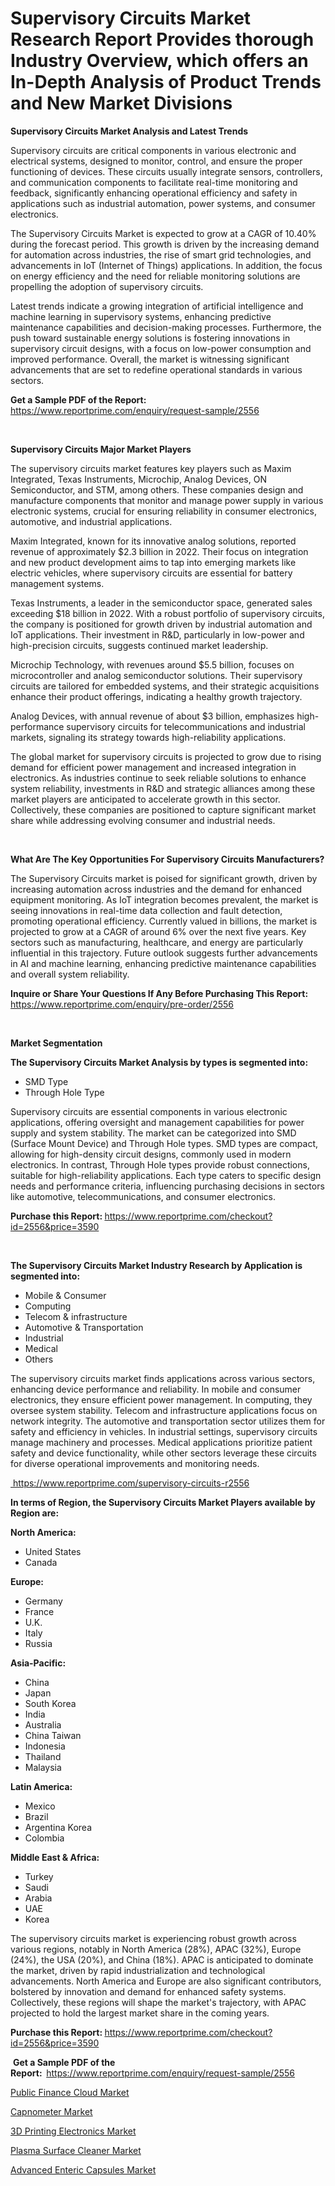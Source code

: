 <p><h1>Supervisory Circuits Market Research Report Provides thorough Industry Overview, which offers an In-Depth Analysis of Product Trends and New Market Divisions</h1></p><p><strong>Supervisory Circuits Market Analysis and Latest Trends</strong></p>
<p><p>Supervisory circuits are critical components in various electronic and electrical systems, designed to monitor, control, and ensure the proper functioning of devices. These circuits usually integrate sensors, controllers, and communication components to facilitate real-time monitoring and feedback, significantly enhancing operational efficiency and safety in applications such as industrial automation, power systems, and consumer electronics.</p><p>The Supervisory Circuits Market is expected to grow at a CAGR of 10.40% during the forecast period. This growth is driven by the increasing demand for automation across industries, the rise of smart grid technologies, and advancements in IoT (Internet of Things) applications. In addition, the focus on energy efficiency and the need for reliable monitoring solutions are propelling the adoption of supervisory circuits.</p><p>Latest trends indicate a growing integration of artificial intelligence and machine learning in supervisory systems, enhancing predictive maintenance capabilities and decision-making processes. Furthermore, the push toward sustainable energy solutions is fostering innovations in supervisory circuit designs, with a focus on low-power consumption and improved performance. Overall, the market is witnessing significant advancements that are set to redefine operational standards in various sectors.</p></p>
<p><strong>Get a Sample PDF of the Report:&nbsp;</strong> <a href="https://www.reportprime.com/enquiry/request-sample/2556?utm_campaign=1094&utm_medium=2&utm_source=Github&utm_content=ia&utm_term=27112024&utm_id=supervisory-circuits">https://www.reportprime.com/enquiry/request-sample/2556</a></p>
<p>&nbsp;</p>
<p><strong>Supervisory Circuits Major Market Players</strong></p>
<p><p>The supervisory circuits market features key players such as Maxim Integrated, Texas Instruments, Microchip, Analog Devices, ON Semiconductor, and STM, among others. These companies design and manufacture components that monitor and manage power supply in various electronic systems, crucial for ensuring reliability in consumer electronics, automotive, and industrial applications.</p><p>Maxim Integrated, known for its innovative analog solutions, reported revenue of approximately $2.3 billion in 2022. Their focus on integration and new product development aims to tap into emerging markets like electric vehicles, where supervisory circuits are essential for battery management systems.</p><p>Texas Instruments, a leader in the semiconductor space, generated sales exceeding $18 billion in 2022. With a robust portfolio of supervisory circuits, the company is positioned for growth driven by industrial automation and IoT applications. Their investment in R&D, particularly in low-power and high-precision circuits, suggests continued market leadership.</p><p>Microchip Technology, with revenues around $5.5 billion, focuses on microcontroller and analog semiconductor solutions. Their supervisory circuits are tailored for embedded systems, and their strategic acquisitions enhance their product offerings, indicating a healthy growth trajectory.</p><p>Analog Devices, with annual revenue of about $3 billion, emphasizes high-performance supervisory circuits for telecommunications and industrial markets, signaling its strategy towards high-reliability applications.</p><p>The global market for supervisory circuits is projected to grow due to rising demand for efficient power management and increased integration in electronics. As industries continue to seek reliable solutions to enhance system reliability, investments in R&D and strategic alliances among these market players are anticipated to accelerate growth in this sector. Collectively, these companies are positioned to capture significant market share while addressing evolving consumer and industrial needs.</p></p>
<p>&nbsp;</p>
<p><strong>What Are The Key Opportunities For Supervisory Circuits Manufacturers?</strong></p>
<p><p>The Supervisory Circuits market is poised for significant growth, driven by increasing automation across industries and the demand for enhanced equipment monitoring. As IoT integration becomes prevalent, the market is seeing innovations in real-time data collection and fault detection, promoting operational efficiency. Currently valued in billions, the market is projected to grow at a CAGR of around 6% over the next five years. Key sectors such as manufacturing, healthcare, and energy are particularly influential in this trajectory. Future outlook suggests further advancements in AI and machine learning, enhancing predictive maintenance capabilities and overall system reliability.</p></p>
<p><strong>Inquire or Share Your Questions If Any Before Purchasing This Report:</strong> <a href="https://www.reportprime.com/enquiry/pre-order/2556?utm_campaign=1094&utm_medium=2&utm_source=Github&utm_content=ia&utm_term=27112024&utm_id=supervisory-circuits">https://www.reportprime.com/enquiry/pre-order/2556</a></p>
<p>&nbsp;</p>
<p><strong>Market Segmentation</strong></p>
<p><strong>The Supervisory Circuits Market Analysis by types is segmented into:</strong></p>
<p><ul><li>SMD Type</li><li>Through Hole Type</li></ul></p>
<p><p>Supervisory circuits are essential components in various electronic applications, offering oversight and management capabilities for power supply and system stability. The market can be categorized into SMD (Surface Mount Device) and Through Hole types. SMD types are compact, allowing for high-density circuit designs, commonly used in modern electronics. In contrast, Through Hole types provide robust connections, suitable for high-reliability applications. Each type caters to specific design needs and performance criteria, influencing purchasing decisions in sectors like automotive, telecommunications, and consumer electronics.</p></p>
<p><strong>Purchase this Report:&nbsp;</strong><a href="https://www.reportprime.com/checkout?id=2556&price=3590&utm_campaign=1094&utm_medium=2&utm_source=Github&utm_content=ia&utm_term=27112024&utm_id=supervisory-circuits">https://www.reportprime.com/checkout?id=2556&price=3590</a></p>
<p>&nbsp;</p>
<p><strong>The Supervisory Circuits Market Industry Research by Application is segmented into:</strong></p>
<p><ul><li>Mobile & Consumer</li><li>Computing</li><li>Telecom & infrastructure</li><li>Automotive & Transportation</li><li>Industrial</li><li>Medical</li><li>Others</li></ul></p>
<p><p>The supervisory circuits market finds applications across various sectors, enhancing device performance and reliability. In mobile and consumer electronics, they ensure efficient power management. In computing, they oversee system stability. Telecom and infrastructure applications focus on network integrity. The automotive and transportation sector utilizes them for safety and efficiency in vehicles. In industrial settings, supervisory circuits manage machinery and processes. Medical applications prioritize patient safety and device functionality, while other sectors leverage these circuits for diverse operational improvements and monitoring needs.</p></p>
<p><a href="https://www.reportprime.com/supervisory-circuits-r2556?utm_campaign=1094&utm_medium=2&utm_source=Github&utm_content=ia&utm_term=27112024&utm_id=supervisory-circuits">&nbsp;https://www.reportprime.com/supervisory-circuits-r2556</a></p>
<p><strong>In terms of Region, the Supervisory Circuits Market Players available by Region are:</strong></p>
<p>
    <p> <strong> North America: </strong>
        <ul>
            <li>United States</li>
            <li>Canada</li>
        </ul>
        </p> 
    <p> <strong> Europe: </strong>
        <ul>
            <li>Germany</li>
            <li>France</li>
            <li>U.K.</li>
            <li>Italy</li>
            <li>Russia</li>
        </ul>
        </p> 
    <p> <strong> Asia-Pacific: </strong>
        <ul>
            <li>China</li>
            <li>Japan</li>
            <li>South Korea</li>
            <li>India</li>
            <li>Australia</li>
            <li>China Taiwan</li>
            <li>Indonesia</li>
            <li>Thailand</li>
            <li>Malaysia</li>
        </ul>
        </p> 
    <p> <strong> Latin America: </strong>
        <ul>
            <li>Mexico</li>
            <li>Brazil</li>
            <li>Argentina Korea</li>
            <li>Colombia</li>
        </ul>
        </p> 
    <p> <strong> Middle East & Africa: </strong>
        <ul>
            <li>Turkey</li>
            <li>Saudi</li>
            <li>Arabia</li>
            <li>UAE</li>
            <li>Korea</li>
        </ul>
    </p>
    </p>
<p><p>The supervisory circuits market is experiencing robust growth across various regions, notably in North America (28%), APAC (32%), Europe (24%), the USA (20%), and China (18%). APAC is anticipated to dominate the market, driven by rapid industrialization and technological advancements. North America and Europe are also significant contributors, bolstered by innovation and demand for enhanced safety systems. Collectively, these regions will shape the market's trajectory, with APAC projected to hold the largest market share in the coming years.</p></p>
<p><strong>Purchase this Report: </strong><a href="https://www.reportprime.com/checkout?id=2556&price=3590&utm_campaign=1094&utm_medium=2&utm_source=Github&utm_content=ia&utm_term=27112024&utm_id=supervisory-circuits">https://www.reportprime.com/checkout?id=2556&price=3590</a></p>
<p>&nbsp;<strong>Get a Sample PDF of the Report:&nbsp;&nbsp;</strong><a href="https://www.reportprime.com/enquiry/request-sample/2556?utm_campaign=1094&utm_medium=2&utm_source=Github&utm_content=ia&utm_term=27112024&utm_id=supervisory-circuits">https://www.reportprime.com/enquiry/request-sample/2556</a></p>
<p><strong></strong></p>
<p><p><a href="https://issuu.com/reportprime-2/docs/public-finance-cloud-market-size-20_5a1fb8d6e4d253?utm_campaign=1094&utm_medium=2&utm_source=Github&utm_content=ia&utm_term=27112024&utm_id=supervisory-circuits">Public Finance Cloud Market</a></p><p><a href="https://www.linkedin.com/pulse/global-capnometer-market-sector2024-2031-metrics-strategic-k2soe?utm_campaign=1094&utm_medium=2&utm_source=Github&utm_content=ia&utm_term=27112024&utm_id=supervisory-circuits">Capnometer Market</a></p><p><a href="https://github.com/SamiaChowdhury801/Market-Research-Report-List-1/blob/main/3d-printing-electronics-market.md?utm_campaign=1094&utm_medium=2&utm_source=Github&utm_content=ia&utm_term=27112024&utm_id=supervisory-circuits">3D Printing Electronics Market</a></p><p><a href="https://github.com/LilianFaulkner65/Market-Research-Report-List-1/blob/main/plasma-surface-cleaner-market.md?utm_campaign=1094&utm_medium=2&utm_source=Github&utm_content=ia&utm_term=27112024&utm_id=supervisory-circuits">Plasma Surface Cleaner Market</a></p><p><a href="https://issuu.com/reportprime-2/docs/advanced-enteric-capsules-market-si_73a8b3d5e7b01f?utm_campaign=1094&utm_medium=2&utm_source=Github&utm_content=ia&utm_term=27112024&utm_id=supervisory-circuits">Advanced Enteric Capsules Market</a></p></p>